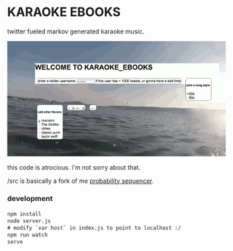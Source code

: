 # KARAOKE EBOOKS

twitter fueled markov generated karaoke music.

![](./demo.gif)

this code is atrocious. i'm not sorry about that.

/src is basically a fork of me [probability sequencer](http://www.github.com/coleww/problumz).

### development

```
npm install
node server.js
# modify `var host` in index.js to point to localhost :/
npm run watch
serve
```
